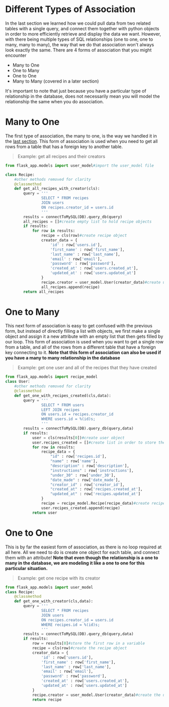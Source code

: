 # Different Types of Association
In the last section we learned how we could pull data from two related tables with a single query, and connect them together with python objects in order to more efficiently retrieve and display the data we want. However, with there being multiple types of SQL relationships (one to one, one to many, many to many), the way that we do that association won't always look exactly the same. 
There are 4 forms of association that you might encounter
- Many to One
- One to Many
- One to One
- Many to Many (covered in a later section)

It's important to note that just because you have a particular type of relationship in the database, does not necessarily mean you will model the relationship the same when you do association.

# Many to One
The first type of association, the many to one, is the way we handled it in the [last section](relationships.md). This form of association is used when you need to get all rows from a table that has a foreign key to another table. 
>Example:  get all recipes and their creators

```py
from flask_app.models import user_model#import the user_model file

class Recipe:
    #other methods removed for clarity
    @classmethod
    def get_all_recipes_with_creator(cls):
        query = '''
                SELECT * FROM recipes
                JOIN users
                ON recipes.creator_id = users.id
                '''
        results = connectToMySQL(DB).query_db(query)
        all_recipes = []#create empty list to hold recipe objects
        if results:
            for row in results:
                recipe = cls(row)#create recipe object
                creator_data = {
                    'id' : row['users.id'],
                    'first_name' : row['first_name'],
                    'last_name' : row['last_name'],
                    'email' : row['email'],
                    'password' : row['password'],
                    'created_at' : row['users.created_at'],
                    'updated_at' : row['users.updated_at']
                }
                recipe.creator = user_model.User(creator_data)#create user object
                all_recipes.append(recipe)
        return all_recipes
```
# One to Many
This next form of association is easy to get confused with the previous form, but instead of directly filling a list with objects, we first make a single object and assign it a new attribute with an empty list that then gets filled by our loop. This form of association is used when you want to get a single row from a table, and all of the rows from a different table that have a foreign key connecting to it. **Note that this form of association can also be used if you have a many to many relationship in the database**
>Example: get one user and all of the recipes that they have created
```py
from flask_app.models import recipe_model
class User:
    #other methods removed for clarity
    @classmethod
    def get_one_with_recipes_created(cls,data):
        query = '''
                SELECT * FROM users 
                LEFT JOIN recipes 
                ON users.id = recipes.creator_id
                WHERE users.id = %(id)s;
                '''
        results = connectToMySQL(DB).query_db(query,data)
        if results:
            user = cls(results[0])#create user object
            user.recipes_created = []#create list in order to store the recipes
            for row in results:
                recipe_data = {
                    "id" : row['recipes.id'],
                    "name" : row['name'],
                    "description" : row['description'],
                    "instructions" : row['instructions'],
                    "under_30" : row['under_30'],
                    "date_made" : row['date_made'],
                    "creator_id" : row['creator_id'],
                    "created_at" : row['recipes.created_at'],
                    "updated_at" : row['recipes.updated_at']
                }
                recipe = recipe_model.Recipe(recipe_data)#create recipe object
                user.recipes_created.append(recipe)
            return user
```
# One to One
This is by far the easiest form of association, as there is no loop required at all here. All we need to do is create one object for each table, and connect them with an attribute! **Note that even though the relationship is a one to many in the database, we are modeling it like a one to one for this particular situation.**
>Example: get one recipe with its creator
```py
from flask_app.models import user_model
class Recipe:
    @classmethod
    def get_one_with_creator(cls,data):
        query = '''
                SELECT * FROM recipes
                JOIN users 
                ON recipes.creator_id = users.id
                WHERE recipes.id = %(id)s;
                '''
        results = connectToMySQL(DB).query_db(query,data)
        if results:
            row = results[0]#store the first row in a variable
            recipe = cls(row)#create the recipe object
            creator_data = {
                'id' : row['users.id'],
                'first_name' : row['first_name'],
                'last_name' : row['last_name'],
                'email' : row['email'],
                'password' : row['password'],
                'created_at' : row['users.created_at'],
                'updated_at' : row['users.updated_at']
            }
            recipe.creator = user_model.User(creator_data)#create the user object
            return recipe
```